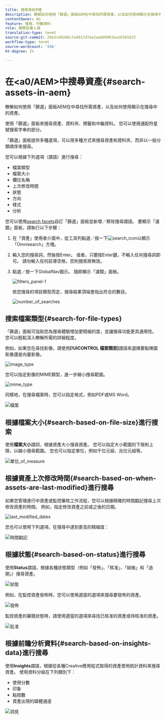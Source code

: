 ```yaml
---
title: 搜尋資AEM產
description: 瞭解如何使用「篩選」面板AEM在中尋找所需資產，以及如何使用顯示在搜尋中的資產。
contentOwner: AG
feature: 搜尋，中繼資料
role: 業務從業人員
translation-type: tm+mt
source-git-commit: 29e3cd92d6c7a4917d7ee2aa8d9963aa16581633
workflow-type: tm+mt
source-wordcount: '556'
ht-degree: 2%

---
```



# 在&lt;a0/AEM>中搜尋資產{#search-assets-in-aem}

瞭解如何使用「篩選」面板AEM在中尋找所需資產，以及如何使用顯示在搜尋中的資產。

使用「篩選」面板來搜尋資產、資料夾、標籤和中繼資料。 您可以使用通配符星號搜索字串的部分。

「篩選」面板提供多種選項，可以用多種方式來搜尋資產和資料夾，而非以一般分類順序來搜尋。

您可以根據下列選項（謂語）進行搜尋：

* 檔案類型
* 檔案大小
* 欄位名稱
* 上次修改時間
* 狀態
* 方向
* 樣式
* 分析

<!-- TBD keystroke 65 article and port applicable changes here. This content goes. -->

您可以使用[search facets](search-facets.md)自訂「篩選」面板並新增／移除搜尋謂語。 要顯示「濾鏡」面板，請執行以下步驟：

1. 在「資產」使用者介面中，從工具列點選／按一下![search_icon](assets/search_icon.png)以顯示「Omnisearch」方塊。
1. 輸入您的搜尋詞，然後按Enter。 或者，只要按Enter鍵，不輸入任何搜尋詞即可。 請勿輸入任何前導空格，否則搜索將無效。

1. 點選／按一下GlobalNav圖示。 隨即顯示「濾鏡」面板。

   ![filters_panel-1](assets/filters_panel-1.png)

   依您搜尋的項目類型而定，搜尋結果頂端會指出符合的數目。

   ![number_of_searches](assets/number_of_searches.png)

## 搜索檔案類型{#search-for-file-types}

「篩選」面板可協助您為搜尋體驗增加更精細的度，並讓搜尋功能更具通用性。 您可以輕鬆深入瞭解所需的詳細程度。

例如，如果您在尋找影像，請使用&#x200B;**[!UICONTROL 檔案類型]**&#x200B;謂語來選擇要點陣圖影像還是向量影像。

![image_type](assets/image_type.png)

您可以指定影像的MIME類型，進一步縮小搜尋範圍。

![mime_type](assets/mime_type.png)

同樣地，在搜尋檔案時，您可以指定格式，例如PDF或MS Word。

![檔案](assets/documents.png)

## 根據檔案大小{#search-based-on-file-size}進行搜索

使用&#x200B;**檔案大小**&#x200B;謂詞，根據資產大小搜尋資產。 您可以指定大小範圍的下限和上限，以縮小搜尋範圍。 您也可以指定單位，例如千位元組、兆位元組等。

![單位_of_measure](assets/unit_of_measure.png)

## 根據資產上次修改時間{#search-based-on-when-assets-are-last-modified}進行搜尋

如果您管理進行中資產或監控審核工作流程，您可以根據精確的時間戳記搜尋上次修改資產的時間。 例如，指定修改資產之前或之後的日期。

![last_modified_dates](assets/last_modified_dates.png)

您也可以使用下列選項，在搜尋中達到更高的精細度：

![時間戳記](assets/timestamp.png)

## 根據狀態{#search-based-on-status}進行搜尋

使用&#x200B;**Status**&#x200B;謂語，根據各種狀態類型（例如「發佈」、「核准」、「結帳」和「過期」）搜尋資產。

![狀態](assets/status.png)

例如，在監控資產發佈時，您可以使用適當的選項來搜尋要發佈的資產。

![發佈](assets/publish.png)

監控資產的審閱狀態時，請使用適當的選項來尋找已核准的資產或待核准的資產。

![批准](assets/approval.png)

## 根據前瞻分析資料{#search-based-on-insights-data}進行搜尋

使用&#x200B;**Insights**&#x200B;謂語，根據從各種Creative應用程式取得的資產使用統計資料來搜尋資產。 使用資料分組在下列類別下：

* 使用分數
* 印象
* 點按數
* 資產出現的媒體通道

![洞見](assets/insights.png)
